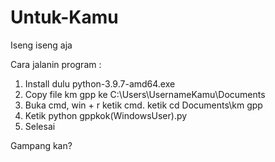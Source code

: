 # Untuk-Kamu
Iseng iseng aja

Cara jalanin program :

1. Install dulu python-3.9.7-amd64.exe
2. Copy file km gpp ke C:\Users\UsernameKamu\Documents
3. Buka cmd, win + r ketik cmd. ketik cd Documents\km gpp
4. Ketik python gppkok(WindowsUser).py
5. Selesai

Gampang kan?
